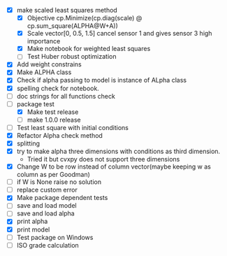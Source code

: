 - [x] make scaled least squares method
  - [x] Objective cp.Minimize(cp.diag(scale) @ cp.sum_square(ALPHA@W+A))
  - [x] Scale vector[0, 0.5, 1.5] cancel sensor 1 and gives sensor 3 high importance
  - [x] Make notebook for weighted least squares
  - [ ] Test Huber robust optimization
- [x] Add weight constrains
- [x] Make ALPHA class
- [x] Check if alpha passing to model is instance of ALpha class
- [x] spelling check for notebook.
- [ ] doc strings for all functions check
- [ ] package test
  - [x] Make test release
  - [ ] make 1.0.0 release  
- [ ] Test least square with initial conditions
- [x] Refactor Alpha check method 
- [x] splitting
- [x] try to make alpha three dimensions with conditions as third dimension.
  - Tried it but cvxpy does not support three dimensions
- [x] Change W to be row instead of column vector(maybe keeping w as column as per Goodman)
- [ ] if W is None raise no solution
- [ ] replace custom error 
- [x] Make package dependent tests
- [ ] save and load model
- [ ] save and load alpha
- [x] print alpha
- [x] print model
- [ ] Test package on Windows
- [ ] ISO grade calculation
